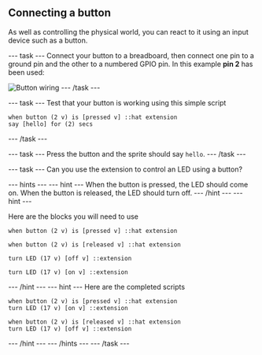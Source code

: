 ## Connecting a button

As well as controlling the physical world, you can react to it using an input device such as a button.

--- task ---
Connect your button to a breadboard, then connect one pin to a ground pin and the other to a numbered GPIO pin. In this example **pin 2** has been used:

![Button wiring](images/button.png)
--- /task ---

--- task ---
Test that your button is working using this simple script

```blocks3
when button (2 v) is [pressed v] ::hat extension
say [hello] for (2) secs
```
--- /task ---

--- task ---
Press the button and the sprite should say `hello`.
--- /task ---

--- task ---
Can you use the extension to control an LED using a button?

--- hints --- --- hint ---
When the button is pressed, the LED should come on.
When the button is released, the LED should turn off.
--- /hint --- --- hint ---

Here are the blocks you will need to use

```blocks3
when button (2 v) is [pressed v] ::hat extension

when button (2 v) is [released v] ::hat extension

turn LED (17 v) [off v] ::extension

turn LED (17 v) [on v] ::extension
```

--- /hint --- --- hint ---
Here are the completed scripts

```blocks3
when button (2 v) is [pressed v] ::hat extension
turn LED (17 v) [on v] ::extension

when button (2 v) is [released v] ::hat extension
turn LED (17 v) [off v] ::extension
```

--- /hint --- --- /hints ---
--- /task ---
